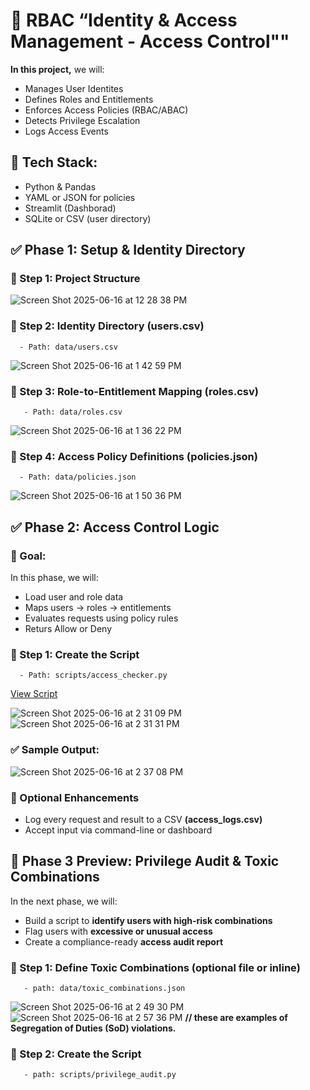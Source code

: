# 🔐 RBAC “Identity & Access Management - Access Control""
**In this project,** we will:
* Manages User Identites
* Defines Roles and Entitlements
* Enforces Access Policies (RBAC/ABAC)
* Detects Privilege Escalation
* Logs Access Events

## 🧱 Tech Stack:
* Python & Pandas
* YAML or JSON for policies
* Streamlit (Dashborad)
* SQLite or CSV (user directory)

## ✅ Phase 1: Setup & Identity Directory  
### 🔹 Step 1: Project Structure
![Screen Shot 2025-06-16 at 12 28 38 PM](https://github.com/user-attachments/assets/35544925-d786-4eb3-9741-2a13fac55164)

### 🔹 Step 2: Identity Directory (users.csv)
      - Path: data/users.csv

![Screen Shot 2025-06-16 at 1 42 59 PM](https://github.com/user-attachments/assets/5260a6ba-b8fd-4a78-bbc8-d409b3928762)

### 🔹 Step 3: Role-to-Entitlement Mapping (roles.csv)
       - Path: data/roles.csv
![Screen Shot 2025-06-16 at 1 36 22 PM](https://github.com/user-attachments/assets/0f7aafd5-1797-44be-8e2f-2fbe4e15eefa)

### 🔹 Step 4: Access Policy Definitions (policies.json)
      - Path: data/policies.json
      
![Screen Shot 2025-06-16 at 1 50 36 PM](https://github.com/user-attachments/assets/5212d1fd-222f-4ff6-9d91-f381d8d30d32)

## ✅ Phase 2: Access Control Logic
### 🎯 Goal:
In this phase, we will:
* Load user and role data
* Maps users -> roles -> entitlements
* Evaluates requests using policy rules
* Returs Allow or Deny

### 🔹 Step 1: Create the Script
      - Path: scripts/access_checker.py

[View Script](https://drive.google.com/drive/folders/1xvorU3J_t73qvjk3Jh6UhNaanHxHcdIi)

![Screen Shot 2025-06-16 at 2 31 09 PM](https://github.com/user-attachments/assets/e1f8e4ee-2515-4100-9cbd-dbe010609027)
![Screen Shot 2025-06-16 at 2 31 31 PM](https://github.com/user-attachments/assets/9f6d6737-fd11-4b30-b305-068c0b5aba9a)

### ✅ Sample Output:

![Screen Shot 2025-06-16 at 2 37 08 PM](https://github.com/user-attachments/assets/a1090e43-6a2c-41ba-b4aa-b2dea0b81ae7)

### 📌 Optional Enhancements
* Log every request and result to a CSV **(access_logs.csv)**
* Accept input via command-line or dashboard

## 🚀 Phase 3 Preview: Privilege Audit & Toxic Combinations
In the next phase, we will:
* Build a script to **identify users with high-risk combinations**
* Flag users with **excessive or unusual access**
* Create a compliance-ready **access audit report**

### 🔹 Step 1: Define Toxic Combinations (optional file or inline)
       - path: data/toxic_combinations.json
![Screen Shot 2025-06-16 at 2 49 30 PM](https://github.com/user-attachments/assets/fea8037d-5c54-4f14-b8fc-17371eeff01b)
![Screen Shot 2025-06-16 at 2 57 36 PM](https://github.com/user-attachments/assets/d14ddb89-324e-416a-8c51-ead4ccef77a5)
**// these are examples of Segregation of Duties (SoD) violations.**

### 🔹 Step 2: Create the Script
       - path: scripts/privilege_audit.py

       



       
       

  
  



